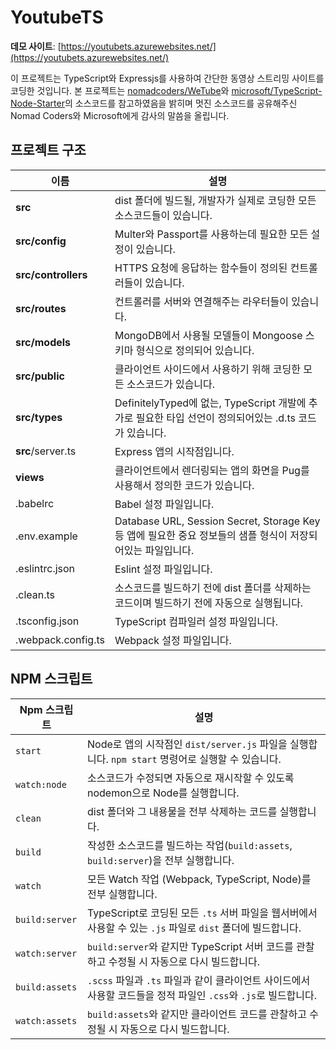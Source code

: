 # YoutubeTS

**데모 사이트**: [https://youtubets.azurewebsites.net/](https://youtubets.azurewebsites.net/)

이 프로젝트는 TypeScript와 Expressjs를 사용하여 간단한 동영상 스트리밍 사이트를 코딩한 것입니다. 본 프로젝트는 [nomadcoders/WeTube](https://github.com/nomadcoders/WeTube)와 [microsoft/TypeScript-Node-Starter](https://github.com/microsoft/TypeScript-Node-Starter)의 소스코드를 참고하였음을 밝히며 멋진 소스코드를 공유해주신 Nomad Coders와 Microsoft에게 감사의 말씀을 올립니다.

## 프로젝트 구조

| 이름                | 설명                                                                                                        |
| ------------------- | ----------------------------------------------------------------------------------------------------------- |
| **src**             | dist 폴더에 빌드될, 개발자가 실제로 코딩한 모든 소스코드들이 있습니다.                                      |
| **src/config**      | Multer와 Passport를 사용하는데 필요한 모든 설정이 있습니다.                                                 |
| **src/controllers** | HTTPS 요청에 응답하는 함수들이 정의된 컨트롤러들이 있습니다.                                                |
| **src/routes**      | 컨트롤러를 서버와 연결해주는 라우터들이 있습니다.                                                           |
| **src/models**      | MongoDB에서 사용될 모델들이 Mongoose 스키마 형식으로 정의되어 있습니다.                                     |
| **src/public**      | 클라이언트 사이드에서 사용하기 위해 코딩한 모든 소스코드가 있습니다.                                        |
| **src/types**       | DefinitelyTyped에 없는, TypeScript 개발에 추가로 필요한 타입 선언이 정의되어있는 .d.ts 코드가 있습니다.     |
| **src**/server.ts   | Express 앱의 시작점입니다.                                                                                  |
| **views**           | 클라이언트에서 렌더링되는 앱의 화면을 Pug를 사용해서 정의한 코드가 있습니다.                                |
| .babelrc            | Babel 설정 파일입니다.                                                                                      |
| .env.example        | Database URL, Session Secret, Storage Key 등 앱에 필요한 중요 정보들의 샘플 형식이 저장되어있는 파일입니다. |
| .eslintrc.json      | Eslint 설정 파일입니다.                                                                                     |
| .clean.ts           | 소스코드를 빌드하기 전에 dist 폴더를 삭제하는 코드이며 빌드하기 전에 자동으로 실행됩니다.                   |
| .tsconfig.json      | TypeScript 컴파일러 설정 파일입니다.                                                                        |
| .webpack.config.ts  | Webpack 설정 파일입니다.                                                                                    |

## NPM 스크립트

| Npm 스크립트   | 설명                                                                                                            |
| -------------- | --------------------------------------------------------------------------------------------------------------- |
| `start`        | Node로 앱의 시작점인 `dist/server.js` 파일을 실행합니다. `npm start` 명령어로 실행할 수 있습니다.               |
| `watch:node`   | 소스코드가 수정되면 자동으로 재시작할 수 있도록 nodemon으로 Node를 실행합니다.                                  |
| `clean`        | dist 폴더와 그 내용물을 전부 삭제하는 코드를 실행합니다.                                                        |
| `build`        | 작성한 소스코드를 빌드하는 작업(`build:assets`, `build:server`)을 전부 실행합니다.                              |
| `watch`        | 모든 Watch 작업 (Webpack, TypeScript, Node)를 전부 실행합니다.                                                  |
| `build:server` | TypeScript로 코딩된 모든 `.ts` 서버 파일을 웹서버에서 사용할 수 있는 `.js` 파일로 `dist` 폴더에 빌드합니다.     |
| `watch:server` | `build:server`와 같지만 TypeScript 서버 코드를 관찰하고 수정될 시 자동으로 다시 빌드합니다.                     |
| `build:assets` | `.scss` 파일과 `.ts` 파일과 같이 클라이언트 사이드에서 사용할 코드들을 정적 파일인 `.css`와 `.js`로 빌드합니다. |
| `watch:assets` | `build:assets`와 같지만 클라이언트 코드를 관찰하고 수정될 시 자동으로 다시 빌드합니다.                          |
